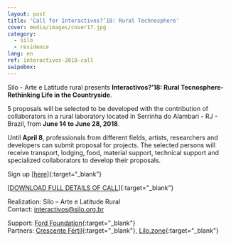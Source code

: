 ```yaml
---
layout: post
title: 'Call for Interactivos?’18: Rural Technosphere'
cover: media/images/cover17.jpg
category:
  - silo
  - residence
lang: en
ref: interactivos-2018-call
swipebox:
---
```

Silo - Arte e Latitude rural ​presents **Interactivos?’18: Rural Tecnosphere-Rethinking Life in the Countryside**.

5 proposals will be selected to be developed with the contribution of collaborators in a rural laboratory located in Serrinha do Alambari - RJ - Brazil, from ​**June 14 to June 28, 2018**​.

Until​ **April 8**​, professionals from different fields, artists, researchers and developers can submit proposal for projects. The selected persons will receive transport, lodging, food, material support, technical support and specialized collaborators to develop their proposals.


Sign up [[​here​]](https://goo.gl/forms/B2lip0DfmriUkpF13){:target=“_blank”}

[[DOWNLOAD FULL DETAILS OF CALL]](/media/docs/interactivos_2018_call_EN.pdf){:target="_blank"}  


Realization: Silo – Arte e Latitude Rural  
Contact: [interactivos@silo.org.br](mailto:interactivos@silo.org.br)

Support: [Ford Foundation](https://www.fordfoundation.org/){:target="_blank"}  
Partners: [Crescente Fértil](http://crescentefertil.org.br/){:target="_blank"}, [Lilo.zone](http://www.lilo.zone/){:target="_blank"}
